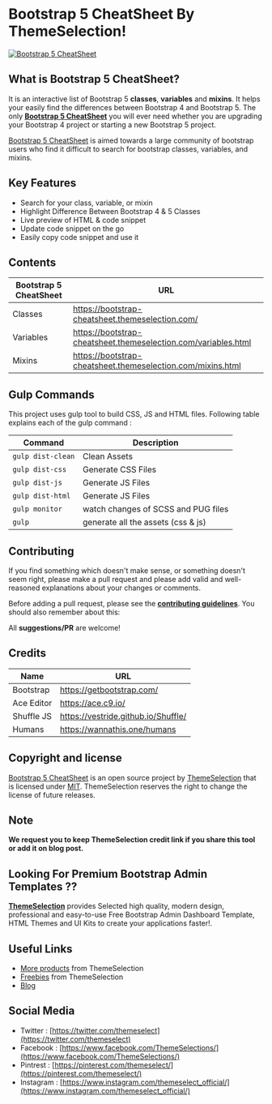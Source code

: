 # Bootstrap 5 CheatSheet By ThemeSelection!
[![Bootstrap 5 CheatSheet](http://bootstrap-cheatsheet.themeselection.com/assets/images/og-preview-image.jpg)](https://bootstrap-cheatsheet.themeselection.com/)

## What is Bootstrap 5 CheatSheet?

It is an interactive list of Bootstrap 5 **classes**, **variables** and **mixins**.  It helps your easily find the differences between Bootstrap 4 and Bootstrap 5. The only **[Bootstrap 5 CheatSheet](https://bootstrap-cheatsheet.themeselection.com)** you will ever need whether you are upgrading your Bootstrap 4 project or starting a new Bootstrap 5 project.

[Bootstrap 5 CheatSheet](https://bootstrap-cheatsheet.themeselection.com) is aimed towards a large community of bootstrap users who find it difficult to search for bootstrap classes, variables, and mixins.

## Key Features

 - Search for your class, variable, or mixin
 - Highlight Difference Between Bootstrap 4 & 5 Classes
 - Live preview of HTML &  code snippet
 - Update code snippet on the go
 - Easily copy code snippet and use it


## Contents


| Bootstrap 5 CheatSheet | URL |
|--|--|
| Classes | https://bootstrap-cheatsheet.themeselection.com/ |
| Variables | https://bootstrap-cheatsheet.themeselection.com/variables.html |
| Mixins | https://bootstrap-cheatsheet.themeselection.com/mixins.html |


## Gulp Commands

This project uses gulp tool to build CSS, JS and HTML files. Following table explains each of the gulp command :

| Command | Description |
|--|--|
| `gulp dist-clean` | Clean Assets |
| `gulp dist-css` | Generate CSS Files |
| `gulp dist-js` | Generate JS Files |
| `gulp dist-html` | Generate JS Files |
| `gulp monitor` | watch changes of SCSS and PUG files |
| `gulp` | generate all the assets (css & js) |

## Contributing

If you find something which doesn't make sense, or something doesn't seem right, please make a pull request and please add valid and well-reasoned explanations about your changes or comments.

Before adding a pull request, please see the **[contributing guidelines](CONTRIBUTING.md)**. You should also remember about this:

All **suggestions/PR** are welcome!

## Credits
| Name | URL |
|--|--|
| Bootstrap | https://getbootstrap.com/ |
| Ace Editor | https://ace.c9.io/ |
| Shuffle JS | https://vestride.github.io/Shuffle/ |
| Humans | https://wannathis.one/humans |


## Copyright and license

[Bootstrap 5 CheatSheet](https://bootstrap-cheatsheet.themeselection.com) is an open source project by [ThemeSelection](https://themeselection.com) that is licensed under [MIT](http://opensource.org/licenses/MIT). ThemeSelection reserves the right to change the license of future releases.

## Note

**We request you to keep ThemeSelection credit link if you share this tool or add it on blog post.**

## Looking For Premium Bootstrap Admin Templates ??

**[ThemeSelection](https://themeselection.com/)** provides Selected high quality, modern design, professional and easy-to-use Free Bootstrap Admin Dashboard Template, HTML Themes and UI Kits to create your applications faster!.

## Useful Links


* [More products](https://themeselection.com/products/) from ThemeSelection
* [Freebies](https://themeselection.com/products/category/freebies/) from ThemeSelection
* [Blog](https://themeselection.com/blog/)

## Social Media

* Twitter : [https://twitter.com/themeselect](https://twitter.com/themeselect)
* Facebook : [https://www.facebook.com/ThemeSelections/](https://www.facebook.com/ThemeSelections/)
* Pintrest : [https://pinterest.com/themeselect/](https://pinterest.com/themeselect/)
* Instagram : [https://www.instagram.com/themeselect_official/](https://www.instagram.com/themeselect_official/)
